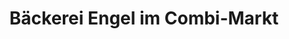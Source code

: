 ---
title: "Bäckerei Engel im Combi-Markt"
url: /bad-driburg/baeckerei-engel-im-combi-markt/
shop: Bäckerei
---